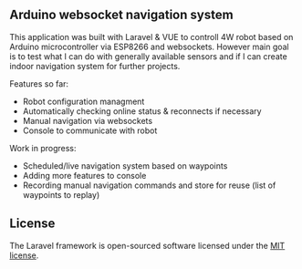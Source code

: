 ## Arduino websocket navigation system

This application was built with Laravel & VUE to controll 4W robot based on Arduino microcontroller via ESP8266 and websockets. However main goal is to test what I can do with generally available sensors and if I can create indoor navigation system for further projects.

Features so far:
- Robot configuration managment
- Automatically checking online status & reconnects if necessary
- Manual navigation via websockets
- Console to communicate with robot

Work in progress:
- Scheduled/live navigation system based on waypoints
- Adding more features to console
- Recording manual navigation commands and store for reuse (list of waypoints to replay)

## License

The Laravel framework is open-sourced software licensed under the [MIT license](https://opensource.org/licenses/MIT).
